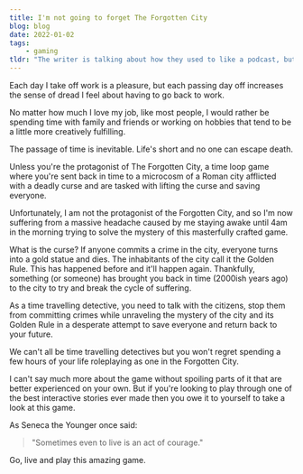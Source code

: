```yaml
---
title: I'm not going to forget The Forgotten City
blog: blog
date: 2022-01-02
tags:
    - gaming
tldr: "The writer is talking about how they used to like a podcast, but then the hosts stopped making new episodes. They say that one of the hosts probably quit, and that the podcast is probably now dead."
---
```


Each day I take off work is a pleasure, but each passing day off increases the sense of dread I feel about having to go back to work.

No matter how much I love my job, like most people, I would rather be spending time with family and friends or working on hobbies that tend to be a little more creatively fulfilling.

The passage of time is inevitable. Life's short and no one can escape death.

Unless you're the protagonist of The Forgotten City, a time loop game where you're sent back in time to a microcosm of a Roman city afflicted with a deadly curse and are tasked with lifting the curse and saving everyone.

Unfortunately, I am not the protagonist of the Forgotten City, and so I'm now suffering from a massive headache caused by me staying awake until 4am in the morning trying to solve the mystery of this masterfully crafted game.

What is the curse? If anyone commits a crime in the city, everyone turns into a gold statue and dies. The inhabitants of the city call it the Golden Rule. This has happened before and it'll happen again. Thankfully, something (or someone) has brought you back in time (2000ish years ago) to the city to try and break the cycle of suffering.

As a time travelling detective, you need to talk with the citizens, stop them from committing crimes while unraveling the mystery of the city and its Golden Rule in a desperate attempt to save everyone and return back to your future.

We can't all be time travelling detectives but you won't regret spending a few hours of your life roleplaying as one in the Forgotten City.

I can't say much more about the game without spoiling parts of it that are better experienced on your own. But if you're looking to play through one of the best interactive stories ever made then you owe it to yourself to take a look at this game.

As Seneca the Younger once said:

>  "Sometimes even to live is an act of courage."

Go, live and play this amazing game.

